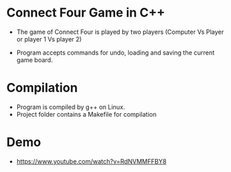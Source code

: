 # Connect Four Game in C++

- The game of Connect Four is played by two players (Computer Vs Player or player 1 Vs player 2)

- Program accepts commands for undo, loading and saving the current game board.


# Compilation
- Program is compiled by g++ on Linux.
- Project folder contains a Makefile for compilation


# Demo 
- https://www.youtube.com/watch?v=RdNVMMFFBY8
